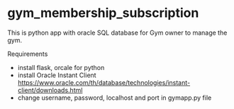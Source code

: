 # gym_membership_subscription
This is python app with oracle SQL database for Gym owner to manage the gym.

Requirements
- install flask, orcale for python
- install Oracle Instant Client https://www.oracle.com/th/database/technologies/instant-client/downloads.html
- change username, password, localhost and port in gymapp.py file

